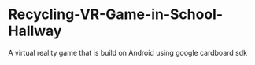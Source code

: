 # Recycling-VR-Game-in-School-Hallway
A virtual reality game that is build on Android using google cardboard sdk
